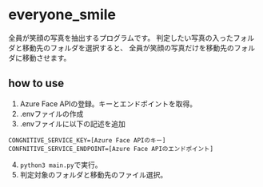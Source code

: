 # everyone_smile
全員が笑顔の写真を抽出するプログラムです。
判定したい写真の入ったフォルダと移動先のフォルダを選択すると、
全員が笑顔の写真だけを移動先のフォルダに移動させます。

## how to use
1. Azure Face APIの登録。キーとエンドポイントを取得。
2. .envファイルの作成
3. .envファイルに以下の記述を追加
```
CONGNITIVE_SERVICE_KEY=[Azure Face APIのキー]
CONFNITIVE_SERVICE_ENDPOINT=[Azure Face APIのエンドポイント]
```
4. ```python3 main.py```で実行。
5. 判定対象のフォルダと移動先のファイル選択。